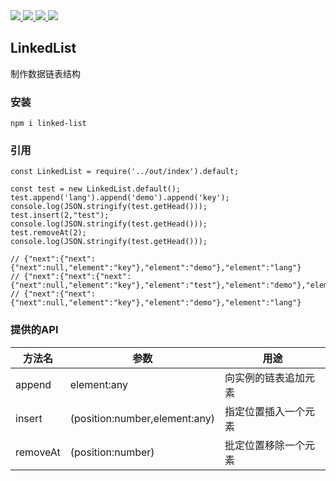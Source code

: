  <div>
  <a href="https://www.npmjs.com/package/linked-list">
    <img src="https://img.shields.io/npm/v/linked-list.svg">
  </a>
  <a href="http://img.badgesize.io/https://unpkg.com/linked-list/lib/index.js?compression=gzip&label=gzip%20size:%20JS">
    <img src="http://img.badgesize.io/https://unpkg.com/linked-list/lib/index.js?compression=gzip&label=gzip%20size:%20JS">
  </a>
  <a href="http://img.badgesize.io/https://unpkg.com/linked-list/lib/themes/index.css?compression=gzip&label=gzip%20size:%20CSS">
    <img src="http://img.badgesize.io/https://unpkg.com/linked-list/lib/themes/index.css?compression=gzip&label=gzip%20size:%20CSS">
  </a>
  <a href="LICENSE">
    <img src="https://img.shields.io/badge/License-MIT-yellow.svg">
  </a>
</div>

## LinkedList
制作数据链表结构

### 安装
```
npm i linked-list
```

### 引用
``` JS
const LinkedList = require('../out/index').default;

const test = new LinkedList.default();
test.append('lang').append('demo').append('key');
console.log(JSON.stringify(test.getHead()));
test.insert(2,"test");
console.log(JSON.stringify(test.getHead()));
test.removeAt(2);
console.log(JSON.stringify(test.getHead()));

// {"next":{"next":{"next":null,"element":"key"},"element":"demo"},"element":"lang"}
// {"next":{"next":{"next":{"next":null,"element":"key"},"element":"test"},"element":"demo"},"element":"lang"}
// {"next":{"next":{"next":null,"element":"key"},"element":"demo"},"element":"lang"}
```

### 提供的API


方法名 | 参数 | 用途
---------|----------|---------
 append | element:any | 向实例的链表追加元素
 insert | (position:number,element:any) | 指定位置插入一个元素
 removeAt | (position:number) | 批定位置移除一个元素